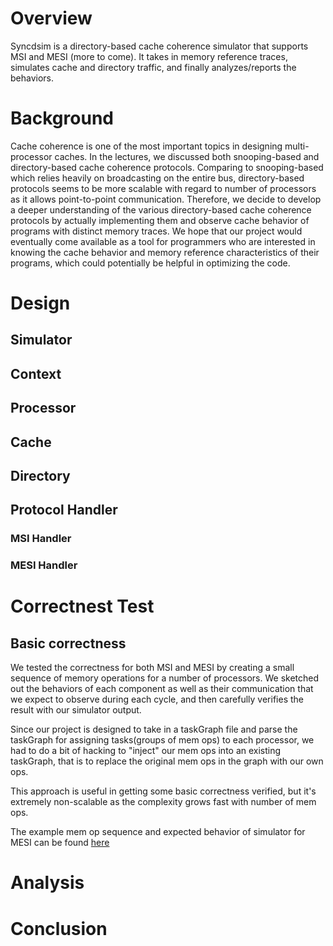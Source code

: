 # Overview
Syncdsim is a directory-based cache coherence simulator that supports MSI and MESI (more to come). It takes in memory reference traces, simulates cache and directory traffic, and finally analyzes/reports the behaviors. 

# Background
Cache coherence is one of the most important topics in designing multi-processor caches. In the lectures, we discussed both snooping-based and directory-based cache coherence protocols. Comparing to snooping-based which relies heavily on broadcasting on the entire bus, directory-based protocols seems to be more scalable with regard to number of processors as it allows point-to-point communication. Therefore, we decide to develop a deeper understanding of the various directory-based cache coherence protocols by actually implementing them and observe cache behavior of programs with distinct memory traces. We hope that our project would eventually come available as a tool for programmers who are interested in knowing the cache behavior and memory reference characteristics of their programs, which could potentially be helpful in optimizing the code. 

# Design
## Simulator
## Context
## Processor
## Cache
## Directory
## Protocol Handler
### MSI Handler
### MESI Handler

# Correctnest Test
## Basic correctness
We tested the correctness for both MSI and MESI by creating a small sequence of memory operations for a number of processors. We sketched out the behaviors of each component as well as their communication that we expect to observe during each cycle, and then carefully verifies the result with our simulator output. 

Since our project is designed to take in a taskGraph file and parse the taskGraph for assigning tasks(groups of mem ops) to each processor, we had to do a bit of hacking to "inject" our mem ops into an existing taskGraph, that is to replace the original mem ops in the graph with our own ops. 

This approach is useful in getting some basic correctness verified, but it's extremely non-scalable as the complexity grows fast with number of mem ops.

The example mem op sequence and expected behavior of simulator for MESI can be found [here](https://docs.google.com/document/d/1j2hKFtNprdb43laDmoDHZk0d-TV_UeslHpxe_8zuYuM/edit?usp=sharing)

# Analysis

# Conclusion
